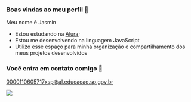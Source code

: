 ### Boas vindas ao meu perfil 💜

Meu nome é Jasmin

- Estou estudando na [Alura](https://www.alura.com.br);
- Estou me desenvolvendo na linguagem JavaScript
- Utilizo esse espaço para minha organização e compartilhamento dos meus projetos desenvolvidos

### Você entra em contato comigo 📧 
0000110605717xsp@al.educacao.sp.gov.br


![](https://media.tenor.com/Lfaj1gLI1zEAAAAM/hearts-butterfly.gif)
